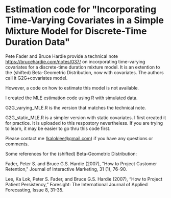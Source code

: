 # Estimation code for "Incorporating Time-Varying Covariates in a Simple Mixture Model for Discrete-Time Duration Data"

Pete Fader and Bruce Hardie provide a technical note <https://brucehardie.com/notes/037/> on incorporating time-varying covariates for a discrete-time duration mixture model.  It is an extention to the (shifted) Beta-Geometric Distribution, now with covariates.  The authors call it G2G+covariates model.

However, a code on how to estimate this model is not available.  

I created the MLE estimation code using R with simulated data.  

G2G_varying_MLE.R is the version that matches the technical note.  

G2G_static_MLE.R is a simpler version with static covariates.  I first created it for practice.  It is uploaded to this respostory nevertheless.  If you are trying to learn, it may be easier to go thru this code first.

Please contact me (kaloklee@gmail.com) if you have any questions or comments.  

Some references for the (shifted) Beta-Geometric Distribution:

Fader, Peter S. and Bruce G.S. Hardie (2007), "How to Project Customer Retention," Journal of Interactive Marketing, 31 (1), 76-90.

Lee, Ka Lok, Peter S. Fader, and Bruce G.S. Hardie (2007), “How to Project Patient Persistency,” Foresight: The International Journal of Applied Forecasting, Issue 8, 31-35. 

